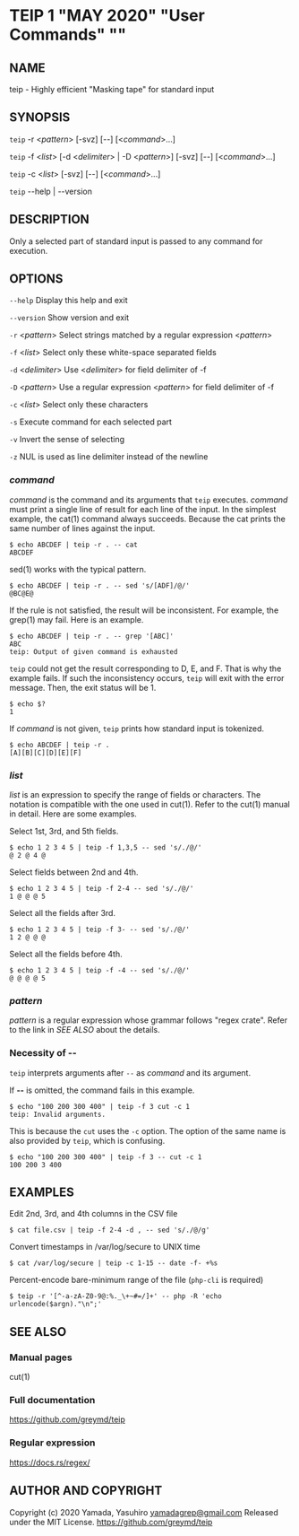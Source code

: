 <!--
Use md2man (https://github.com/sunaku/md2man) to generate the man file like this.
$ md2man-roff man.md > teip.1
-->
TEIP 1 "MAY 2020" "User Commands" ""
=======================================

NAME
----

teip - Highly efficient "Masking tape" for standard input

SYNOPSIS
--------

`teip` -r <*pattern*> [-svz] [--] [<*command*>...]

`teip` -f <*list*> [-d <*delimiter*> | -D <*pattern*>] [-svz] [--] [<*command*>...]

`teip` -c <*list*> [-svz] [--] [<*command*>...]

`teip` --help | --version

DESCRIPTION
-----------
Only a selected part of standard input is passed to any command for execution.

OPTIONS
-------
`--help`
  Display this help and exit

`--version`
  Show version and exit

`-r` <*pattern*>
  Select strings matched by a regular expression <*pattern*>

`-f` <*list*>
  Select only these white-space separated fields

`-d` <*delimiter*>
  Use <*delimiter*> for field delimiter of -f

`-D` <*pattern*>
  Use a regular expression <*pattern*> for field delimiter of -f

`-c` <*list*>
  Select only these characters

`-s`
  Execute command for each selected part

`-v`
  Invert the sense of selecting

`-z`
  NUL is used as line delimiter instead of the newline

### *command*

*command* is the command and its arguments that `teip` executes.
*command* must print a single line of result for each line of the input.
In the simplest example, the cat(1) command always succeeds.
Because the cat prints the same number of lines against the input.

```
$ echo ABCDEF | teip -r . -- cat
ABCDEF
```

sed(1) works with the typical pattern.

```
$ echo ABCDEF | teip -r . -- sed 's/[ADF]/@/'
@BC@E@
```

If the rule is not satisfied, the result will be inconsistent.
For example, the grep(1) may fail. Here is an example.

```
$ echo ABCDEF | teip -r . -- grep '[ABC]'
ABC
teip: Output of given command is exhausted
```

`teip` could not get the result corresponding to D, E, and F. That is why the example fails.
If such the inconsistency occurs, `teip` will exit with the error message. Then, the exit status will be 1.

```
$ echo $?
1
```

If *command* is not given, `teip` prints how standard input is tokenized.

```
$ echo ABCDEF | teip -r .
[A][B][C][D][E][F]
```

### *list*

*list* is an expression to specify the range of fields or characters.
The notation is compatible with the one used in cut(1). Refer to the cut(1) manual in detail.
Here are some examples.

Select 1st, 3rd, and 5th fields.

```
$ echo 1 2 3 4 5 | teip -f 1,3,5 -- sed 's/./@/'
@ 2 @ 4 @
```

Select fields between 2nd and 4th.

```
$ echo 1 2 3 4 5 | teip -f 2-4 -- sed 's/./@/'
1 @ @ @ 5
```

Select all the fields after 3rd.

```
$ echo 1 2 3 4 5 | teip -f 3- -- sed 's/./@/'
1 2 @ @ @
```

Select all the fields before 4th.

```
$ echo 1 2 3 4 5 | teip -f -4 -- sed 's/./@/'
@ @ @ @ 5
```

### *pattern*

*pattern* is a regular expression whose grammar follows "regex crate".
Refer to the link in *SEE ALSO* about the details.

### Necessity of **--**

`teip` interprets arguments after `--` as *command* and its argument.

If **--** is omitted, the command fails in this example.

```
$ echo "100 200 300 400" | teip -f 3 cut -c 1
teip: Invalid arguments.
```

This is because the `cut` uses the `-c` option. The option of the same name is also provided by `teip`, which is confusing.

```
$ echo "100 200 300 400" | teip -f 3 -- cut -c 1
100 200 3 400
```

EXAMPLES
-------

Edit 2nd, 3rd, and 4th columns in the CSV file

```
$ cat file.csv | teip -f 2-4 -d , -- sed 's/./@/g'
```

Convert timestamps in /var/log/secure to UNIX time

```
$ cat /var/log/secure | teip -c 1-15 -- date -f- +%s
```

Percent-encode bare-minimum range of the file (`php-cli` is required)

```
$ teip -r '[^-a-zA-Z0-9@:%._\+~#=/]+' -- php -R 'echo urlencode($argn)."\n";'
```

SEE ALSO
--------

### Manual pages
cut(1)

### Full documentation
<https://github.com/greymd/teip>

### Regular expression
https://docs.rs/regex/

AUTHOR AND COPYRIGHT
------

Copyright (c) 2020 Yamada, Yasuhiro <yamadagrep@gmail.com> Released under the MIT License.
https://github.com/greymd/teip
